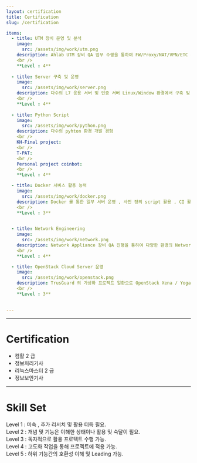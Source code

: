 ```yaml
---
layout: certification
title: Certification
slug: /certification

items:
  - title: UTM 장비 운영 및 분석
    image:
      src: /assets/img/work/utm.png
    description: Ahlab UTM 장비 QA 업무 수행을 통하여 FW/Proxy/NAT/VPN/ETC 운영 skill 
    <br />
    **Level : 4**
    
  - title: Server 구축 및 운영
    image:
      src: /assets/img/work/server.png
    description: 다수의 L7 응용 서버 및 인증 서버 Linux/Window 환경에서 구축 및 운영 경험
    <br />
    **Level : 4**
    
  - title: Python Script 
    image:
      src: /assets/img/work/python.png
    description: 다수의 pyhton 환경 개발 경험
    <br />
    KH-Final project:
    <br />
    T-PAT:
    <br />
    Personal project coinbot: 
    <br />
    **Level : 4**

  - title: Docker 서비스 활용 능력 
    image:
      src: /assets/img/work/docker.png
    description: Docker 를 통한 일부 서버 운영 , 사전 정의 script 활용 , CI 활용 
    <br />
    **Level : 3**

    
  - title: Network Engineering
    image:
      src: /assets/img/work/network.png
    description: Network Appliance 장비 QA 진행을 통하여 다양한 환경의 Network 환경 구축 및 운영 HA 환경(이중화) Proxy 및 NAT 환경 등
    <br />
    **Level : 4**

  - title: OpenStack Cloud Server 운영
    image:
      src: /assets/img/work/openstack.png
    description: TrusGuard 의 가상화 프로젝트 일환으로 OpenStack Xena / Yoga 환경을 우분투20.04 에서 구축 <br /> Service <br / > glance , NOVA, Neutron , Keystone , Cinder , Horizon
    <br />
    **Level : 3**

    
---
```


---
# Certification
- 컴활 2 급
- 정보처리기사
- 리눅스마스터 2 급
- 정보보안기사

---
# Skill Set
Level 1 : 미숙 , 추가 리서치 및 활용 터득 필요.
<br />
Level 2 : 개념 및 기능은 이해한 상태이나 활용 및 숙달이 필요.
<br />
Level 3 : 독자적으로 활용 프로텍트 수행 가능. 
<br />
Level 4 : 고도화 작업을 통해 프로젝트에 적용 가능.
<br />
Level 5 : 하위 기능간의 호환성 이해 및 Leading 가능. 

